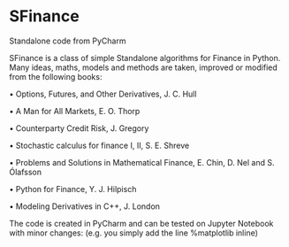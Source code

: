 # SFinance
Standalone code from PyCharm

SFinance is a class of simple Standalone algorithms for Finance in Python.
Many ideas, maths, models and methods are taken, improved or modified from the following books:

• Options, Futures, and Other Derivatives, J. C. Hull

• A Man for All Markets, E. O. Thorp

• Counterparty Credit Risk, J. Gregory

• Stochastic calculus for finance I, II, S. E. Shreve

• Problems and Solutions in Mathematical Finance, E. Chin, D. Nel and S. Ólafsson

• Python for Finance, Y. J. Hilpisch

• Modeling Derivatives in C++, J. London

The code is created in PyCharm and can be tested on Jupyter Notebook with minor changes: 
(e.g. you simply add the line %matplotlib inline) 
